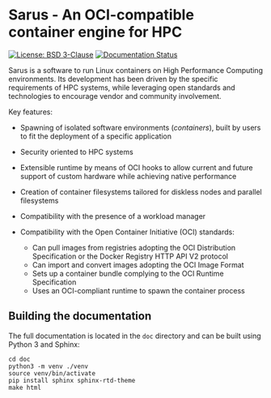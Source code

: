# Sarus - An OCI-compatible container engine for HPC

[![License: BSD 3-Clause](https://img.shields.io/badge/License-BSD%203--Clause-blue.svg)](https://opensource.org/licenses/BSD-3-Clause)
[![Documentation Status](https://readthedocs.org/projects/sarus/badge/?version=latest)](https://sarus.readthedocs.io/en/latest/?badge=latest)

Sarus is a software to run Linux containers on High Performance Computing
environments. Its development has been driven by the specific requirements of
HPC systems, while leveraging open standards and technologies to encourage
vendor and community involvement.

Key features:

* Spawning of isolated software environments (*containers*), built by users to
  fit the deployment of a specific application
* Security oriented to HPC systems
* Extensible runtime by means of OCI hooks to allow current and future
  support of custom hardware while achieving native performance
* Creation of container filesystems tailored for diskless nodes and parallel
  filesystems
* Compatibility with the presence of a workload manager
* Compatibility with the Open Container Initiative (OCI) standards:

    - Can pull images from registries adopting the OCI Distribution
      Specification or the Docker Registry HTTP API V2 protocol
    - Can import and convert images adopting the OCI Image Format
    - Sets up a container bundle complying to the OCI Runtime Specification
    - Uses an OCI-compliant runtime to spawn the container process


## Building the documentation

The full documentation is located in the `doc` directory and can be built using
Python 3 and Sphinx:

```
cd doc
python3 -m venv ./venv
source venv/bin/activate
pip install sphinx sphinx-rtd-theme
make html
```
